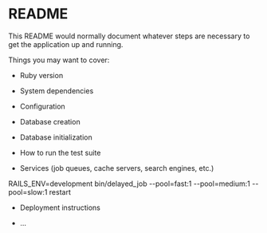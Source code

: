 # README

This README would normally document whatever steps are necessary to get the
application up and running.

Things you may want to cover:

* Ruby version

* System dependencies

* Configuration

* Database creation

* Database initialization

* How to run the test suite

* Services (job queues, cache servers, search engines, etc.)

RAILS_ENV=development bin/delayed_job --pool=fast:1 --pool=medium:1 --pool=slow:1  restart

* Deployment instructions

* ...

